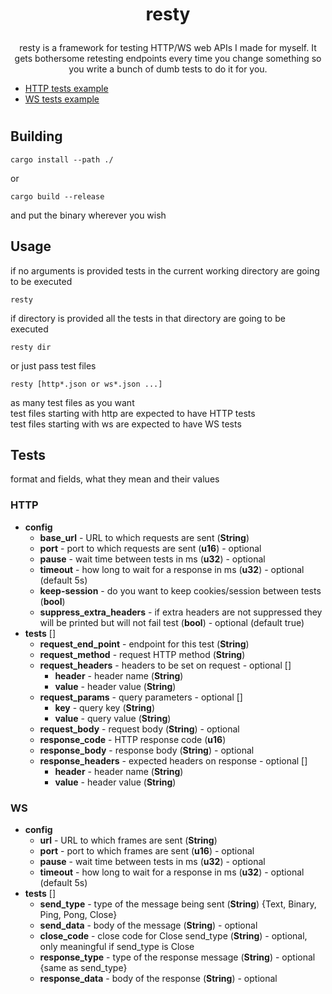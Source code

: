 # <p align="center">**resty**</p>
<p align="center">resty is a framework for testing HTTP/WS web APIs I made for myself. It gets bothersome retesting endpoints every time you change something so you write a bunch of dumb tests to do it for you.</p>

- [HTTP tests example](tests/httptest.json)
- [WS tests example](tests/wstest.json)
#

## Building
```
cargo install --path ./
```
or
```
cargo build --release
```
and put the binary wherever you wish

## Usage
if no  arguments is provided tests in the current working directory are going to be executed
```
resty
```

if directory is provided all the tests in that directory are going to be executed
```
resty dir
```

or just pass test files
```
resty [http*.json or ws*.json ...]
```
as many test files as you want  
test files starting with http are expected to have HTTP tests  
test files starting with ws are expected to have WS tests

## Tests
format and fields, what they mean and their values
### HTTP
- **config**
    - **base_url** - URL to which requests are sent (**String**)
    - **port** - port to which requests are sent (**u16**) - optional
    - **pause** - wait time between tests in ms (**u32**) - optional
    - **timeout** - how long to wait for a response in ms (**u32**) - optional (default 5s)
    - **keep-session** - do you want to keep cookies/session between tests (**bool**)
    - **suppress_extra_headers** - if extra headers are not suppressed they will be printed but will not fail test (**bool**) - optional (default true)
- **tests** []
    - **request_end_point** - endpoint for this test (**String**)
    - **request_method** - request HTTP method (**String**)
    - **request_headers** - headers to be set on request - optional []
        - **header** - header name (**String**)
        - **value** - header value (**String**)
    - **request_params** - query parameters - optional []
        - **key** - query key (**String**)
        - **value** - query value (**String**)
    - **request_body** - request body (**String**) - optional
    - **response_code** - HTTP response code (**u16**)
    - **response_body** - response body (**String**) - optional
    - **response_headers** - expected headers on response - optional []
        - **header** - header name (**String**)
        - **value** - header value (**String**)

### WS
- **config**
    - **url** - URL to which frames are sent (**String**)
    - **port** - port to which frames are sent (**u16**) - optional
    - **pause** - wait time between tests in ms (**u32**) - optional
    - **timeout** - how long to wait for a response in ms (**u32**) - optional (default 5s)
- **tests** []
    - **send_type** - type of the message being sent (**String**) {Text, Binary, Ping, Pong, Close}
    - **send_data** - body of the message (**String**) - optional
    - **close_code** - close code for Close send_type (**String**) - optional, only meaningful if send_type is Close  
    - **response_type** - type of the response message (**String**) - optional {same as send_type}
    - **response_data** - body of the response (**String**) - optional
